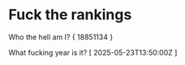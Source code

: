 # Fuck the rankings

Who the hell am I?
{ 18851134 }

What fucking year is it?
[ 2025-05-23T13:50:00Z ]
